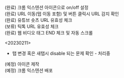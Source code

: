 (완료) 크롬 익스텐션 아이콘으로 on/off 설정 <br />
(완료) URL 이동(탭 이동 포함) 및 버튼 클릭시 URL 감지 확인 <br />
(완료) 유튜브 숏츠 URL 유효성 체크 <br />
(보류) 틱톡 URL 유효성 체크 <br />
(완료) 웹 비디오 태그 END 체크 및 자동 스크롤 <br />

<20230211>
- 탭 변경 혹은 새탭시 disable 되는 문제 확인 - 처리중

(예정) 아이콘 제작 <br />
(예정) 크롬 익스텐션 배포 <br />
